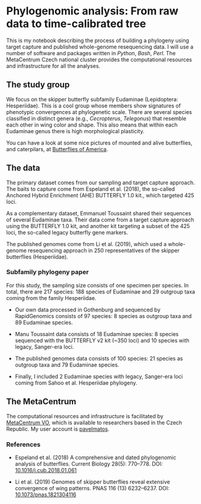 # Phylogenomic analysis: From raw data to time-calibrated tree
This is my notebook describing the process of building a phylogeny using target capture and published whole-genome resequencing data. I will use a number of software and packages written in _Python_, _Bash_, _Perl_. The MetaCentrum Czech national cluster provides the computational resources and infrastructure for all the analyses.


## The study group
We focus on the skipper butterfly subfamily Eudaminae (Lepidoptera: Hesperiidae). This is a cool group whose members show signatures of phenotypic convergences at phylogenetic scale. There are several species classified in distinct genera (e.g., _Cecropterus_, _Telegonus_) that resemble each other in wing color and shape. This also means that within each Eudaminae genus there is high morphological plasticity.

You can have a look at some nice pictures of mounted and alive butterflies, and caterpilars, at [Butterflies of America](https://www.butterfliesofamerica.com/L/Hesperiidae.htm).

## The data
The primary dataset comes from our sampling and target capture approach. The baits to capture come from Espeland et al. (2018), the so-called Anchored Hybrid Enrichment (AHE) BUTTERFLY 1.0 kit., which targeted 425 loci.

As a complementary dataset, Emmanuel Toussaint shared their sequences of several Eudaminae taxa. Their data come from a target capture approach using the BUTTERFLY 1.0 kit, and another kit targeting a subset of the 425 loci, the so-called legacy butterfly gene markers.

The published genomes come from Li et al. (2019), which used a whole-genome resequencing approach in 250 representatives of the skipper butterflies (Hesperiidae).

### Subfamily phylogeny paper
For this study, the sampling size consists of one specimen per species. In total, there are 217 species: 188 species of Eudaminae and 29 outgroup taxa coming from the family Hesperiidae.

- Our own data processed in Gothenburg and sequenced by RapidGenomics consists of 97 species: 8 species as outgroup taxa and 89 Eudaminae species.

- Manu Toussaint data consists of 18 Eudaminae species: 8 species sequenced with the BUTTERFLY v2 kit (~350 loci) and 10 species with legacy, Sanger-era loci.

- The published genomes data consists of 100 species: 21 species as outgroup taxa and 79 Eudaminae species.

- Finally, I included 2 Eudaminae species with legacy, Sanger-era loci coming from Sahoo et al. Hesperiidae phylogeny.

## The MetaCentrum
The computational resources and infrastructure is facilitated by [MetaCentrum VO](https://metavo.metacentrum.cz/en/about/index.html), which is available to researchers based in the Czech Republic. My user account is [pavelmatos](https://metavo.metacentrum.cz/pbsmon2/user/pavelmatos).

### References
- Espeland et al. (2018) A comprehensive and dated phylogenomic analysis of butterflies. Current Biology 28(5): 770&ndash;778. DOI: [10.1016/j.cub.2018.01.061](https://doi.org/10.1016/j.cub.2018.01.061)

- Li et al. (2019) Genomes of skipper butterflies reveal extensive convergence of wing patterns. PNAS 116 (13) 6232&ndash;6237. DOI: [10.1073/pnas.1821304116](https://doi.org/10.1073/pnas.1821304116)
